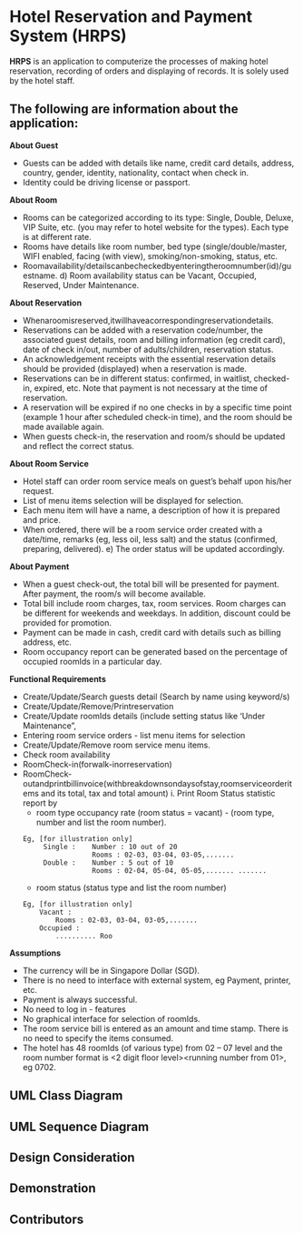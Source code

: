 # Hotel Reservation and Payment System (HRPS)

**HRPS** is an application to computerize the processes of making hotel reservation, recording of orders and displaying of records. It is solely used by the hotel staff.

## The following are information about the application:

**About Guest**
- Guests can be added with details like name, credit card details, address, country, gender, identity, nationality, contact when check in.
- Identity could be driving license or passport.

**About Room**
- Rooms can be categorized according to its type: Single, Double, Deluxe, VIP Suite, etc. (you may refer to hotel website for the types). Each type is at different rate.
- Rooms have details like room number, bed type (single/double/master, WIFI enabled, facing (with view), smoking/non-smoking, status, etc.
- Roomavailability/detailscanbecheckedbyenteringtheroomnumber(id)/guestname. d) Room availability status can be Vacant, Occupied, Reserved, Under Maintenance.

**About Reservation**
- Whenaroomisreserved,itwillhaveacorrespondingreservationdetails.
- Reservations can be added with a reservation code/number, the associated guest details, room and billing information (eg credit card), date of check in/out, number of adults/children, reservation status.
- An acknowledgement receipts with the essential reservation details should be provided (displayed) when a reservation is made.
- Reservations can be in different status: confirmed, in waitlist, checked-in, expired, etc. Note that payment is not necessary at the time of reservation.
- A reservation will be expired if no one checks in by a specific time point (example 1 hour after scheduled check-in time), and the room should be made available again.
- When guests check-in, the reservation and room/s should be updated and reflect the correct status.

**About Room Service**
- Hotel staff can order room service meals on guest’s behalf upon his/her request.
- List of menu items selection will be displayed for selection.
- Each menu item will have a name, a description of how it is prepared and price.
- When ordered, there will be a room service order created with a date/time, remarks (eg, less oil, less salt) and the status (confirmed, preparing, delivered). e) The order status will be updated accordingly.

**About Payment**
- When a guest check-out, the total bill will be presented for payment. After payment, the room/s will become available.
- Total bill include room charges, tax, room services. Room charges can be different for weekends and weekdays. In addition, discount could be provided for promotion.
- Payment can be made in cash, credit card with details such as billing address, etc.
- Room occupancy report can be generated based on the percentage of occupied roomIds in a particular day.

**Functional Requirements**
- Create/Update/Search guests detail (Search by name using keyword/s)
- Create/Update/Remove/Printreservation
- Create/Update roomIds details (include setting status like ‘Under Maintenance”,
- Entering room service orders - list menu items for selection
- Create/Update/Remove room service menu items.
- Check room availability
- RoomCheck-in(forwalk-inorreservation)
- RoomCheck-outandprintbillinvoice(withbreakdownsondaysofstay,roomserviceorderitems and its total, tax and total amount) i. Print Room Status statistic report by
   - room type occupancy rate (room status = vacant) - (room type, number and list the room number).
   ```
   Eg, [for illustration only]
        Single :    Number : 10 out of 20
                    Rooms : 02-03, 03-04, 03-05,.......
        Double :    Number : 5 out of 10
                    Rooms : 02-04, 05-04, 05-05,....... .......
     `````
    - room status (status type and list the room number)
    ```
    Eg, [for illustration only]
        Vacant :
            Rooms : 02-03, 03-04, 03-05,.......
        Occupied :
            .......... Roo
   `````

**Assumptions**
- The currency will be in Singapore Dollar (SGD).
- There is no need to interface with external system, eg Payment, printer, etc.
- Payment is always successful.
- No need to log in - features
- No graphical interface for selection of roomIds.
- The room service bill is entered as an amount and time stamp. There is no need to specify the items consumed.
- The hotel has 48 roomIds (of various type) from 02 – 07 level and the room number format is <2 digit floor level><running number from 01>, eg 0702.

## UML Class Diagram

## UML Sequence Diagram

## Design Consideration

## Demonstration

## Contributors
